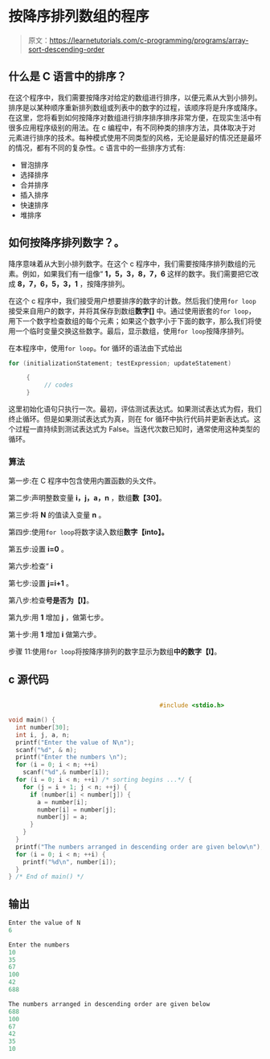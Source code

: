 # 按降序排列数组的程序

> 原文：<https://learnetutorials.com/c-programming/programs/array-sort-descending-order>

## 什么是 C 语言中的排序？

在这个程序中，我们需要按降序对给定的数组进行排序，以便元素从大到小排列。排序是以某种顺序重新排列数组或列表中的数字的过程，该顺序将是升序或降序。在这里，您将看到如何按降序对数组进行排序排序排序非常方便，在现实生活中有很多应用程序级别的用法。在 c 编程中，有不同种类的排序方法，具体取决于对元素进行排序的技术。每种模式使用不同类型的风格，无论是最好的情况还是最坏的情况，都有不同的复杂性。c 语言中的一些排序方式有:

*   冒泡排序
*   选择排序
*   合并排序
*   插入排序
*   快速排序
*   堆排序

## 如何按降序排列数字？。

降序意味着从大到小排列数字。在这个 c 程序中，我们需要按降序排列数组的元素。例如，如果我们有一组像“ **1，5，3，8，7，6** 这样的数字。我们需要把它改成 **8，7，6，5，3，1** ，按降序排列。

在这个 c 程序中，我们接受用户想要排序的数字的计数。然后我们使用`for loop`接受来自用户的数字，并将其保存到数组**数字[]** 中。通过使用嵌套的`for loop`，用下一个数字检查数组的每个元素；如果这个数字小于下面的数字，那么我们将使用一个临时变量交换这些数字。最后，显示数组，使用`for loop`按降序排列。

在本程序中，使用`for loop`。for 循环的语法由下式给出

```c
for (initializationStatement; testExpression; updateStatement)

     {
          // codes
     } 

```

这里初始化语句只执行一次。最初，评估测试表达式。如果测试表达式为假，我们终止循环。但是如果测试表达式为真，则在 for 循环中执行代码并更新表达式。这个过程一直持续到测试表达式为 False。当迭代次数已知时，通常使用这种类型的循环。

### 算法

第一步:在 C 程序中包含使用内置函数的头文件。

第二步:声明整数变量 **i，j，a，n** ，数组**数【30】**。

第三步:将 **N** 的值读入变量 **n** 。

第四步:使用`for loop`将数字读入数组**数字【into】。**

第五步:设置 **i=0** 。

第六步:检查“ **i**

第七步:设置 **j=i+1** 。

第八步:检查**号是否为【I】**。

第九步:用 **1** 增加 **j** ，做第七步。

第十步:用 **1** 增加 **i** 做第六步。

步骤 11:使用`for loop`将按降序排列的数字显示为数组**中的数字【I】**。

## c 源代码

```c

                                          #include <stdio.h>

void main() {
  int number[30];
  int i, j, a, n;
  printf("Enter the value of N\n");
  scanf("%d", & n);
  printf("Enter the numbers \n");
  for (i = 0; i < n; ++i)
    scanf("%d",& number[i]);
  for (i = 0; i < n; ++i) /* sorting begins ...*/ {
    for (j = i + 1; j < n; ++j) {
      if (number[i] < number[j]) {
        a = number[i];
        number[i] = number[j];
        number[j] = a;
      }
    }
  }
  printf("The numbers arranged in descending order are given below\n");
  for (i = 0; i < n; ++i) {
    printf("%d\n", number[i]);
  }
} /* End of main() */

```

## 输出

```c
Enter the value of N
6

Enter the numbers
10
35
67
100
42
688

The numbers arranged in descending order are given below
688
100
67
42
35
10 
```